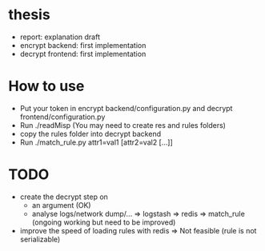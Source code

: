 # thesis
- report: explanation draft
- encrypt backend: first implementation
- decrypt frontend: first implementation

# How to use
- Put your token in encrypt backend/configuration.py and decrypt frontend/configuration.py
- Run ./readMisp (You may need to create res and rules folders)
- copy the rules folder into decrypt backend
- Run ./match_rule.py attr1=val1 [attr2=val2 [...]]

# TODO
- create the decrypt step on 
	- an argument (OK)
	- analyse logs/network dump/... => logstash => redis => match_rule (ongoing working but need to be improved)
- improve the speed of loading rules with redis 
	=> Not feasible (rule is not serializable)
